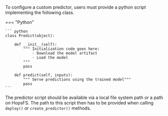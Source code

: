 

To configure a custom predictor, users must provide a python script implementing the following class.

=== "Python"

    ``` python
    class Predict(object):

        def __init__(self):
            """ Initialization code goes here:
                - Download the model artifact
                - Load the model
            """
            pass

        def predict(self, inputs):
            """ Serve predictions using the trained model"""
            pass
    ```




The predictor script should be available via a local file system path or a path on HopsFS. The path to this script then has to be provided when calling `deploy()` or `create_predictor()` methods.
